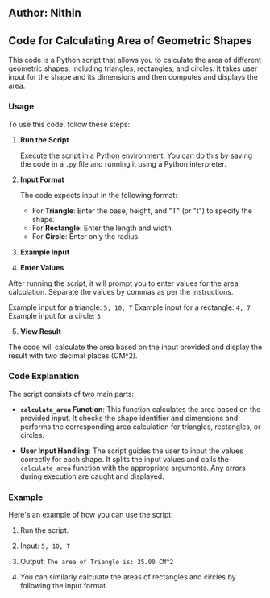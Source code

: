 ## Author: Nithin
## Code for Calculating Area of Geometric Shapes

This code is a Python script that allows you to calculate the area of different geometric shapes, including triangles, rectangles, and circles. It takes user input for the shape and its dimensions and then computes and displays the area.

### Usage

To use this code, follow these steps:

1. **Run the Script**

   Execute the script in a Python environment. You can do this by saving the code in a `.py` file and running it using a Python interpreter.

2. **Input Format**

   The code expects input in the following format:

   - For **Triangle**: Enter the base, height, and "T" (or "t") to specify the shape.
   - For **Rectangle**: Enter the length and width.
   - For **Circle**: Enter only the radius.

3. **Example Input**
4. **Enter Values**

After running the script, it will prompt you to enter values for the area calculation. Separate the values by commas as per the instructions.

Example input for a triangle: `5, 10, T`
Example input for a rectangle: `4, 7`
Example input for a circle: `3`

5. **View Result**

The code will calculate the area based on the input provided and display the result with two decimal places (CM^2).

### Code Explanation

The script consists of two main parts:

- **`calculate_area` Function**: This function calculates the area based on the provided input. It checks the shape identifier and dimensions and performs the corresponding area calculation for triangles, rectangles, or circles.

- **User Input Handling**: The script guides the user to input the values correctly for each shape. It splits the input values and calls the `calculate_area` function with the appropriate arguments. Any errors during execution are caught and displayed.

### Example

Here's an example of how you can use the script:

1. Run the script.

2. Input: `5, 10, T`

3. Output: `The area of Triangle is: 25.00 CM^2`

4. You can similarly calculate the areas of rectangles and circles by following the input format.




